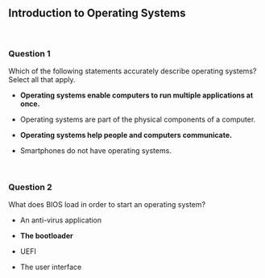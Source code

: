 ## Introduction to Operating Systems


<br>

### Question 1

Which of the following statements accurately describe operating systems? Select all that apply.

* **Operating systems enable computers to run multiple applications at once.**

* Operating systems are part of the physical components of a computer.

* **Operating systems help people and computers communicate.** 

* Smartphones do not have operating systems.


<br>

### Question 2

What does BIOS load in order to start an operating system?

* An anti-virus application

* **The bootloader**

* UEFI

* The user interface